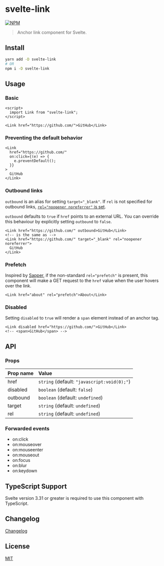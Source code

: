 # svelte-link

[![NPM][npm]][npm-url]

<!-- REPO_URL -->

> Anchor link component for Svelte.

<!-- TOC -->

## Install

```bash
yarn add -D svelte-link
# OR
npm i -D svelte-link
```

## Usage

### Basic

```svelte
<script>
  import Link from "svelte-link";
</script>

<Link href="https://github.com/">GitHub</Link>
```

### Preventing the default behavior

```svelte
<Link
  href="https://github.com/"
  on:click={(e) => {
    e.preventDefault();
  }}
>
  GitHub
</Link>
```

### Outbound links

`outbound` is an alias for setting `target="_blank"`. If `rel` is not specified for outbound links, [`rel="noopener noreferrer"` is set](https://developers.google.com/web/tools/lighthouse/audits/noopener).

`outbound` defaults to `true` if `href` points to an external URL. You can override this behaviour by explicitly setting `outbound` to `false`.

```svelte
<Link href="https://github.com/" outbound>GitHub</Link>
<!-- is the same as -->
<Link href="https://github.com/" target="_blank" rel="noopener noreferrer">
  GitHub
</Link>
```

### Prefetch

Inspired by [Sapper](https://sapper.svelte.dev/docs#prefetch_href), if the non-standard `rel="prefetch"` is present, this component will make a GET request to the `href` value when the user hovers over the link.

```svelte
<Link href="about" rel="prefetch">About</Link>
```

### Disabled

Setting `disabled` to `true` will render a `span` element instead of an anchor tag.

```svelte
<Link disabled href="https://github.com/">GitHub</Link>
<!-- <span>GitHub</span> -->
```

## API

### Props

| Prop name | Value                                       |
| :-------- | :------------------------------------------ |
| href      | `string` (default: `"javascript:void(0);"`) |
| disabled  | `boolean` (default: `false`)                |
| outbound  | `boolean` (default: `undefined`)            |
| target    | `string` (default: `undefined`)             |
| rel       | `string` (default: `undefined`)             |

### Forwarded events

- on:click
- on:mouseover
- on:mouseenter
- on:mouseout
- on:focus
- on:blur
- on:keydown

## TypeScript Support

Svelte version 3.31 or greater is required to use this component with TypeScript.

## Changelog

[Changelog](CHANGELOG.md)

## License

[MIT](LICENSE)

[npm]: https://img.shields.io/npm/v/svelte-link?style=for-the-badge&color=%23ff3e00
[npm-url]: https://npmjs.com/package/svelte-link
